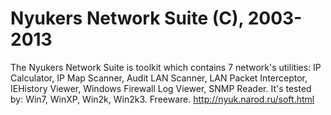 # Nyukers Network Suite (C), 2003-2013
The Nyukers Network Suite is toolkit which contains 7 network's utilities:
IP Calculator, IP Map Scanner, Audit LAN Scanner, LAN Packet Interceptor, 
IEHistory Viewer, Windows Firewall Log Viewer, SNMP Reader. 
It's tested by: Win7, WinXP, Win2k, Win2k3.
Freeware. 
http://nyuk.narod.ru/soft.html
